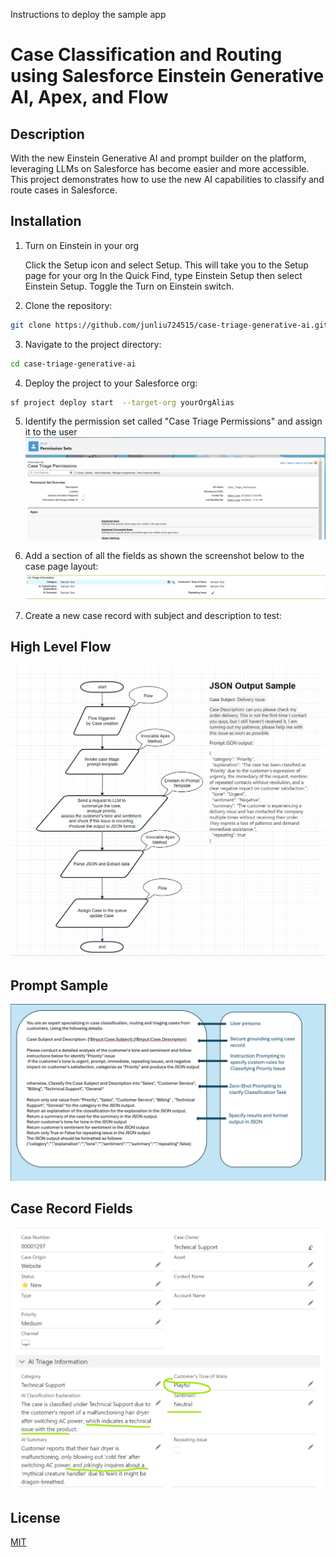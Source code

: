 Instructions to deploy the sample app


# Case Classification and Routing using Salesforce Einstein Generative AI, Apex, and Flow

## Description

With the new Einstein Generative AI and prompt builder on the platform, leveraging LLMs on Salesforce has become easier and more accessible. This project demonstrates how to use the new AI capabilities to classify and route cases in Salesforce.

## Installation

1. Turn on Einstein in your org

   Click the Setup icon and select Setup.
   This will take you to the Setup page for your org
   In the Quick Find, type Einstein Setup then select Einstein Setup.
   Toggle the Turn on Einstein switch.


2. Clone the repository:

```bash
git clone https://github.com/junliu724515/case-triage-generative-ai.git

```

3. Navigate to the project directory:

```bash
cd case-triage-generative-ai
```

4. Deploy the project to your Salesforce org:

```bash
sf project deploy start  --target-org yourOrgAlias
```
5. Identify the permission set called "Case Triage Permissions" and assign it to the user
    ![Permission Set](./images/permissionset.png) 

6. Add a section of all the fields as shown the screenshot below to the case page layout:
    ![Page Layout](./images/pagelayout.png)

7. Create a new case record with subject and description to test:


## High Level Flow
![High level flow](./images/high-level-flow.png)

## Prompt Sample
![Prompt Sample](./images/prompt.png)

## Case Record Fields
![Case Record Fields](./images/case-record-fields.png)

## License

[MIT](https://choosealicense.com/licenses/mit/)
```
